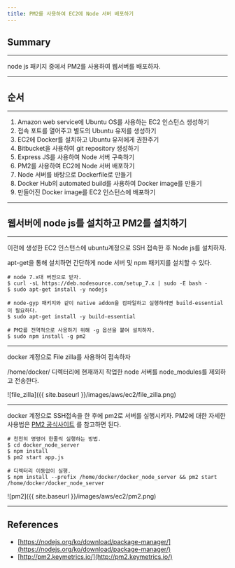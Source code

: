 ```yaml
---
title: PM2를 사용하여 EC2에 Node 서버 배포하기
---
```


## Summary
---------------------
 node js 패키지 중에서 PM2를 사용하여 웹서버를 배포하자.

---------------------

## 순서
---------------------
1. Amazon web service에 Ubuntu OS를 사용하는 EC2 인스턴스 생성하기
1. 접속 포트를 열어주고 별도의 Ubuntu 유저를 생성하기
1. EC2에 Docker를 설치하고 Ubuntu 유저에게 권한주기
1. Bitbucket을 사용하여 git repository 생성하기
1. Express JS를 사용하여 Node 서버 구축하기
1. PM2를 사용하여 EC2에 Node 서버 배포하기
1. Node 서버를 바탕으로 Dockerfile로 만들기
1. Docker Hub의 automated build를 사용하여 Docker image를 만들기
1. 만들어진 Docker image를 EC2 인스턴스에 배포하기

---------------------

## 웹서버에 node js를 설치하고 PM2를 설치하기
---------------------

이전에 생성한 EC2 인스턴스에 ubuntu계정으로 SSH 접속한 후 Node js를 설치하자.

apt-get을 통해 설치하면 간단하게 node 서버 및 npm 패키지를 설치할 수 있다.

```
# node 7.x대 버전으로 받자.
$ curl -sL https://deb.nodesource.com/setup_7.x | sudo -E bash -
$ sudo apt-get install -y nodejs

# node-gyp 패키지와 같이 native addon을 컴파일하고 실행하려면 build-essential이 필요하다.
$ sudo apt-get install -y build-essential

# PM2를 전역적으로 사용하기 위해 -g 옵션을 붙여 설치하자.
$ sudo npm install -g pm2
```


---------------------


 docker 계정으로 File zilla를 사용하여 접속하자

/home/docker/ 디렉터리에 현재까지 작업한 node 서버를 node_modules를 제외하고 전송한다.

![file_zilla]({{ site.baseurl }}/images/aws/ec2/file_zilla.png)

---------------------

 docker 계정으로 SSH접속을 한 후에 pm2로 서버를 실행시키자. PM2에 대한 자세한 사용법은 [PM2 공식사이트](http://pm2.keymetrics.io/) 를 참고하면 된다.

```
# 천천히 명령어 한줄씩 실행하는 방법.
$ cd docker_node_server
$ npm install
$ pm2 start app.js

# 디렉터리 이동없이 실행.
$ npm install --prefix /home/docker/docker_node_server && pm2 start /home/docker/docker_node_server
```

![pm2]({{ site.baseurl }}/images/aws/ec2/pm2.png)

---------------------




## References
- [https://nodejs.org/ko/download/package-manager/](https://nodejs.org/ko/download/package-manager/)
- [http://pm2.keymetrics.io/](http://pm2.keymetrics.io/)